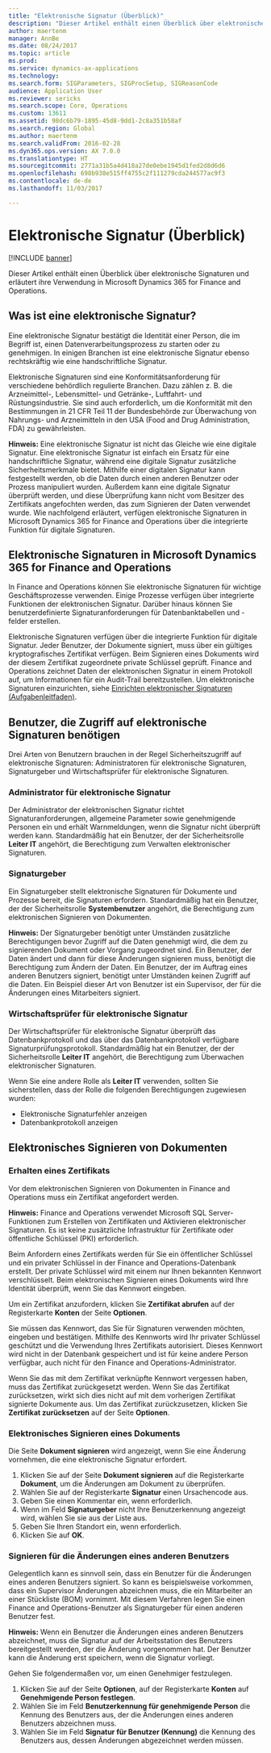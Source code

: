 ```yaml
---
title: "Elektronische Signatur (Überblick)"
description: "Dieser Artikel enthält einen Überblick über elektronische Signaturen und erläutert ihre Verwendung in Microsoft Dynamics 365 for Finance and Operations."
author: maertenm
manager: AnnBe
ms.date: 08/24/2017
ms.topic: article
ms.prod: 
ms.service: dynamics-ax-applications
ms.technology: 
ms.search.form: SIGParameters, SIGProcSetup, SIGReasonCode
audience: Application User
ms.reviewer: sericks
ms.search.scope: Core, Operations
ms.custom: 13611
ms.assetid: 98dc6b79-1895-45d8-9dd1-2c8a351b58af
ms.search.region: Global
ms.author: maertenm
ms.search.validFrom: 2016-02-28
ms.dyn365.ops.version: AX 7.0.0
ms.translationtype: HT
ms.sourcegitcommit: 2771a31b5a4d418a27de0ebe1945d1fed2d8d6d6
ms.openlocfilehash: 698b938e515ff4755c2f111279cda244577ac9f3
ms.contentlocale: de-de
ms.lasthandoff: 11/03/2017

---
```


# <a name="electronic-signature-overview"></a>Elektronische Signatur (Überblick)

[!INCLUDE [banner](../includes/banner.md)]

Dieser Artikel enthält einen Überblick über elektronische Signaturen und erläutert ihre Verwendung in Microsoft Dynamics 365 for Finance and Operations.

<a name="what-is-an-electronic-signature"></a>Was ist eine elektronische Signatur?
--------------------------------

Eine elektronische Signatur bestätigt die Identität einer Person, die im Begriff ist, einen Datenverarbeitungsprozess zu starten oder zu genehmigen. In einigen Branchen ist eine elektronische Signatur ebenso rechtskräftig wie eine handschriftliche Signatur. 

Elektronische Signaturen sind eine Konformitätsanforderung für verschiedene behördlich regulierte Branchen. Dazu zählen z. B. die Arzneimittel-, Lebensmittel- und Getränke-, Luftfahrt- und Rüstungsindustrie. Sie sind auch erforderlich, um die Konformität mit den Bestimmungen in 21 CFR Teil 11 der Bundesbehörde zur Überwachung von Nahrungs- und Arzneimitteln in den USA (Food and Drug Administration, FDA) zu gewährleisten. 

**Hinweis:** Eine elektronische Signatur ist nicht das Gleiche wie eine digitale Signatur. Eine elektronische Signatur ist einfach ein Ersatz für eine handschriftliche Signatur, während eine digitale Signatur zusätzliche Sicherheitsmerkmale bietet. Mithilfe einer digitalen Signatur kann festgestellt werden, ob die Daten durch einen anderen Benutzer oder Prozess manipuliert wurden. Außerdem kann eine digitale Signatur überprüft werden, und diese Überprüfung kann nicht vom Besitzer des Zertifikats angefochten werden, das zum Signieren der Daten verwendet wurde. Wie nachfolgend erläutert, verfügen elektronische Signaturen in Microsoft Dynamics 365 for Finance and Operations über die integrierte Funktion für digitale Signaturen.

## <a name="electronic-signatures-in-dynamics-365-for-finance-and-operations"></a>Elektronische Signaturen in Microsoft Dynamics 365 for Finance and Operations
In Finance and Operations können Sie elektronische Signaturen für wichtige Geschäftsprozesse verwenden. Einige Prozesse verfügen über integrierte Funktionen der elektronischen Signatur. Darüber hinaus können Sie benutzerdefinierte Signaturanforderungen für Datenbanktabellen und -felder erstellen. 

Elektronische Signaturen verfügen über die integrierte Funktion für digitale Signatur. Jeder Benutzer, der Dokumente signiert, muss über ein gültiges kryptografisches Zertifikat verfügen. Beim Signieren eines Dokuments wird der diesem Zertifikat zugeordnete private Schlüssel geprüft. Finance and Operations zeichnet Daten der elektronischen Signatur in einem Protokoll auf, um Informationen für ein Audit-Trail bereitzustellen. Um elektronische Signaturen einzurichten, siehe [Einrichten elektronischer Signaturen (Aufgabenleitfaden)](tasks/set-up-electronic-signatures.md).

## <a name="users-who-require-access-to-electronic-signatures"></a>Benutzer, die Zugriff auf elektronische Signaturen benötigen
Drei Arten von Benutzern brauchen in der Regel Sicherheitszugriff auf elektronische Signaturen: Administratoren für elektronische Signaturen, Signaturgeber und Wirtschaftsprüfer für elektronische Signaturen.

### <a name="electronic-signature-administrator"></a>Administrator für elektronische Signatur

Der Administrator der elektronischen Signatur richtet Signaturanforderungen, allgemeine Parameter sowie genehmigende Personen ein und erhält Warnmeldungen, wenn die Signatur nicht überprüft werden kann. Standardmäßig hat ein Benutzer, der der Sicherheitsrolle **Leiter IT** angehört, die Berechtigung zum Verwalten elektronischer Signaturen.

### <a name="signer"></a>Signaturgeber

Ein Signaturgeber stellt elektronische Signaturen für Dokumente und Prozesse bereit, die Signaturen erfordern. Standardmäßig hat ein Benutzer, der der Sicherheitsrolle **Systembenutzer** angehört, die Berechtigung zum elektronischen Signieren von Dokumenten. 

**Hinweis:** Der Signaturgeber benötigt unter Umständen zusätzliche Berechtigungen bevor Zugriff auf die Daten genehmigt wird, die dem zu signierenden Dokument oder Vorgang zugeordnet sind. Ein Benutzer, der Daten ändert und dann für diese Änderungen signieren muss, benötigt die Berechtigung zum Ändern der Daten. Ein Benutzer, der im Auftrag eines anderen Benutzers signiert, benötigt unter Umständen keinen Zugriff auf die Daten. Ein Beispiel dieser Art von Benutzer ist ein Supervisor, der für die Änderungen eines Mitarbeiters signiert.

### <a name="electronic-signature-auditor"></a>Wirtschaftsprüfer für elektronische Signatur

Der Wirtschaftsprüfer für elektronische Signatur überprüft das Datenbankprotokoll und das über das Datenbankprotokoll verfügbare Signaturprüfungsprotokoll. Standardmäßig hat ein Benutzer, der der Sicherheitsrolle **Leiter IT** angehört, die Berechtigung zum Überwachen elektronischer Signaturen. 

Wenn Sie eine andere Rolle als **Leiter IT** verwenden, sollten Sie sicherstellen, dass der Rolle die folgenden Berechtigungen zugewiesen wurden:

-   Elektronische Signaturfehler anzeigen
-   Datenbankprotokoll anzeigen

## <a name="signing-documents-electronically"></a>Elektronisches Signieren von Dokumenten
### <a name="get-a-certificate"></a>Erhalten eines Zertifikats

Vor dem elektronischen Signieren von Dokumenten in Finance and Operations muss ein Zertifikat angefordert werden. 

**Hinweis:** Finance and Operations verwendet Microsoft SQL Server-Funktionen zum Erstellen von Zertifikaten und Aktivieren elektronischer Signaturen. Es ist keine zusätzliche Infrastruktur für Zertifikate oder öffentliche Schlüssel (PKI) erforderlich. 

Beim Anfordern eines Zertifikats werden für Sie ein öffentlicher Schlüssel und ein privater Schlüssel in der Finance and Operations-Datenbank erstellt. Der private Schlüssel wird mit einem nur Ihnen bekannten Kennwort verschlüsselt. Beim elektronischen Signieren eines Dokuments wird Ihre Identität überprüft, wenn Sie das Kennwort eingeben. 

Um ein Zertifikat anzufordern, klicken Sie **Zertifikat abrufen** auf der Registerkarte **Konten** der Seite **Optionen**. 

Sie müssen das Kennwort, das Sie für Signaturen verwenden möchten, eingeben und bestätigen. Mithilfe des Kennworts wird Ihr privater Schlüssel geschützt und die Verwendung Ihres Zertifikats autorisiert. Dieses Kennwort wird nicht in der Datenbank gespeichert und ist für keine andere Person verfügbar, auch nicht für den Finance and Operations-Administrator. 

Wenn Sie das mit dem Zertifikat verknüpfte Kennwort vergessen haben, muss das Zertifikat zurückgesetzt werden. Wenn Sie das Zertifikat zurücksetzen, wirkt sich dies nicht auf mit dem vorherigen Zertifikat signierte Dokumente aus. Um das Zertifikat zurückzusetzen, klicken Sie **Zertifikat zurücksetzen** auf der Seite **Optionen**.

### <a name="sign-a-document-electronically"></a>Elektronisches Signieren eines Dokuments

Die Seite **Dokument signieren** wird angezeigt, wenn Sie eine Änderung vornehmen, die eine elektronische Signatur erfordert.

1.  Klicken Sie auf der Seite **Dokument signieren** auf die Registerkarte **Dokument**, um die Änderungen am Dokument zu überprüfen.
2.  Wählen Sie auf der Registerkarte **Signatur** einen Ursachencode aus.
3.  Geben Sie einen Kommentar ein, wenn erforderlich.
4.  Wenn im Feld **Signaturgeber** nicht Ihre Benutzerkennung angezeigt wird, wählen Sie sie aus der Liste aus.
5.  Geben Sie Ihren Standort ein, wenn erforderlich.
6.  Klicken Sie auf **OK**.

### <a name="sign-for-another-users-changes"></a>Signieren für die Änderungen eines anderen Benutzers

Gelegentlich kann es sinnvoll sein, dass ein Benutzer für die Änderungen eines anderen Benutzers signiert. So kann es beispielsweise vorkommen, dass ein Supervisor Änderungen abzeichnen muss, die ein Mitarbeiter an einer Stückliste (BOM) vornimmt. Mit diesem Verfahren legen Sie einen Finance and Operations-Benutzer als Signaturgeber für einen anderen Benutzer fest. 

**Hinweis:** Wenn ein Benutzer die Änderungen eines anderen Benutzers abzeichnet, muss die Signatur auf der Arbeitsstation des Benutzers bereitgestellt werden, der die Änderung vorgenommen hat. Der Benutzer kann die Änderung erst speichern, wenn die Signatur vorliegt. 

Gehen Sie folgendermaßen vor, um einen Genehmiger festzulegen.

1.  Klicken Sie auf der Seite **Optionen**, auf der Registerkarte **Konten** auf **Genehmigende Person festlegen**.
2.  Wählen Sie im Feld **Benutzerkennung für genehmigende Person** die Kennung des Benutzers aus, der die Änderungen eines anderen Benutzers abzeichnen muss.
3.  Wählen Sie im Feld **Signatur für Benutzer (Kennung)** die Kennung des Benutzers aus, dessen Änderungen abgezeichnet werden müssen.





